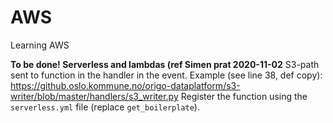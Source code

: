 # AWS
Learning AWS

**To be done! Serverless and lambdas (ref Simen prat 2020-11-02** 
S3-path sent to function in the handler in the event.
Example (see line 38, def copy):
https://github.oslo.kommune.no/origo-dataplatform/s3-writer/blob/master/handlers/s3_writer.py
Register the function using the `serverless.yml` file (replace `get_boilerplate`).
